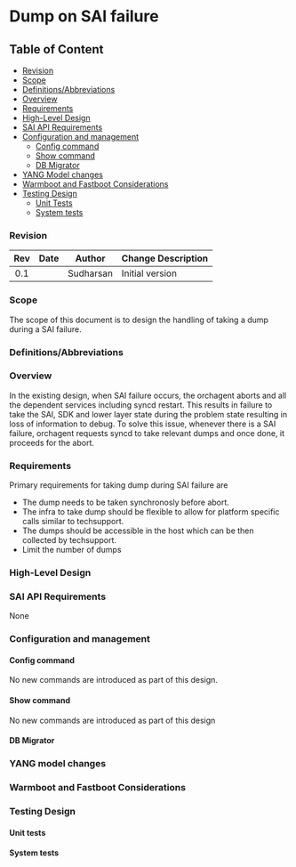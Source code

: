 # Dump on SAI failure #

## Table of Content

- [Revision](#revision)
- [Scope](#scope)
- [Definitions/Abbreviations](#definitionsabbreviations)
- [Overview](#overview)
- [Requirements](#requirements)
- [High-Level Design](#high-level-design)
- [SAI API Requirements](#sai-api-requirements)
- [Configuration and management ](#configuration-and-management)
    - [Config command](#config-command)
    - [Show command](#show-command)
    - [DB Migrator](#db-migrator)
- [YANG Model changes](#yang-model-changes)
- [Warmboot and Fastboot Considerations](#warmboot-and-fastboot-considerations)
- [Testing Design](#testing-design)
    - [Unit Tests](#unit-tests)
    - [System tests](#system-tests)


### Revision

 | Rev |     Date    |       Author        | Change Description                         |
 |:---:|:-----------:|:-------------------:|--------------------------------------------|
 | 0.1 |             |      Sudharsan      | Initial version                            |

### Scope
The scope of this document is to design the handling of taking a dump during a SAI failure. 

### Definitions/Abbreviations
 

### Overview
In the existing design, when SAI failure occurs, the orchagent aborts and all the dependent services including syncd restart. This results in failure to take the SAI, SDK and lower layer state during the problem state resulting in loss of information to debug.
To solve this issue, whenever there is a SAI failure, orchagent requests syncd to take relevant dumps and once done, it proceeds for the abort.

### Requirements

Primary requirements for taking dump during SAI failure are
- The dump needs to be taken synchronosly before abort.
- The infra to take dump should be flexible to allow for platform specific calls similar to techsupport.
- The dumps should be accessible in the host which can be then collected by techsupport.
- Limit the number of dumps


### High-Level Design

### SAI API Requirements
None

### Configuration and management

#### Config command

No new commands are introduced as part of this design.

#### Show command

No new commands are introduced as part of this design

#### DB Migrator


### YANG model changes


### Warmboot and Fastboot Considerations


### Testing Design

#### Unit tests
#### System tests



